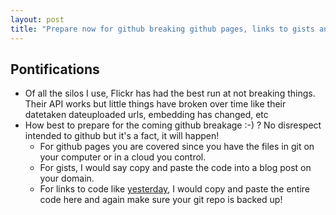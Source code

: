 ```yaml
---
layout: post
title: "Prepare now for github breaking github pages, links to gists and links to code: backup your git repos and paste important code snippets into a blog post"
---
```


## Pontifications

* Of all the silos I use, Flickr has had the best run at not breaking things. Their API works but little things have broken over time like their datetaken dateuploaded urls, embedding has changed, etc
* How best to prepare for the coming github breakage :-) ? No disrespect intended to github but it's a fact, it will happen!
	* For github pages you are covered since you have the files in git on your computer or in a cloud you control.
	* For gists, I would say copy and paste the code into a blog post on your domain.
	* For links to code like [yesterday](http://rolandtanglao.com/2018/10/21/p1-unite-concatenates-two-columns-in-tidyverse/), I would copy and paste the entire code here and again make sure your git repo is backed up!
